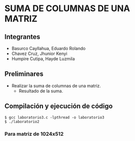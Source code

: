 # SUMA DE COLUMNAS DE UNA MATRIZ
## Integrantes
- Basurco Cayllahua, Eduardo Rolando
- Chavez Cruz, Jhunior Kenyi
- Humpire Cutipa, Hayde Luzmila

## Preliminares
- Realizar la suma de columnas de una matriz.
  - Resultado de la suma.

## Compilación y ejecución de código

```terminal
$ gcc laboratorio3.c -lpthread -o laboratorio3
$ ./laboratorio2
```
### Para matriz de 1024x512
